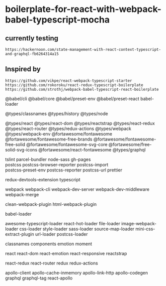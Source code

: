 # boilerplate-for-react-with-webpack-babel-typescript-mocha
## currently testing
``https://hackernoon.com/state-management-with-react-context-typescript-and-graphql-fb6264314a15``
## Inspired by
``https://github.com/vikpe/react-webpack-typescript-starter``
``https://github.com/rokoroku/react-redux-typescript-boilerplate``
``https://github.com/strothj/webpack-babel-typescript-react-boilerplate``

<!-- --save-dev -->
<!-- Babel -->
@babel/cli @babel/core @babel/preset-env @babel/preset-react babel-loader 

@types/classnames 
@types/history 
@types/node 

@types/react 
@types/react-dom 
@types/reactstrap
@types/react-redux 
@types/react-router 
@types/redux-actions 
@types/webpack 
@types/webpack-env 
@fortawesome/fontawesome @fortawesome/fontawesome-free-brands @fortawesome/fontawesome-free-solid @fortawesome/fontawesome-svg-core @fortawesome/free-solid-svg-icons @fortawesome/react-fontawesome
@types/graphql

tslint
parcel-bundler
node-sass
gh-pages  
postcss 
postcss-browser-reporter 
postcss-import  
postcss-preset-env 
postcss-reporter 
postcss-url 
prettier  

redux-devtools-extension typescript 
<!-- Webpack plugins and loaders -->
webpack 
webpack-cli 
webpack-dev-server
webpack-dev-middleware
webpack-merge

clean-webpack-plugin
html-webpack-plugin 

babel-loader
<!-- ts-loader replaced by below  -->
awesome-typescript-loader
react-hot-loader
file-loader
image-webpack-loader
css-loader
style-loader
sass-loader
source-map-loader
mini-css-extract-plugin
url-loader
postcss-loader


<!-- --save-prod -->
classnames 
components
emotion
moment

<!-- React  -->
react 
react-dom 
react-emotion
react-responsive
reactstrap


<!-- Redux -->
react-redux 
react-router 
redux 
redux-actions

<!-- Appole and Graphql -->
apollo-client apollo-cache-inmemory apollo-link-http apollo-codegen graphql graphql-tag react-apollo